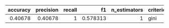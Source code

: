 |   accuracy |   precision |   recall |       f1 |   n_estimators | criterion   |   min_samples_split |   min_samples_leaf |   min_weight_fraction_leaf | max_features   | max_leaf_nodes   |   min_impurity_decrease |   min_impurity_split |   bootstrap |   oob_score |   n_jobs |   random_state |   warm_start |   ccp_alpha | class_weight       |
|-----------:|------------:|---------:|---------:|---------------:|:------------|--------------------:|-------------------:|---------------------------:|:---------------|:-----------------|------------------------:|---------------------:|------------:|------------:|---------:|---------------:|-------------:|------------:|:-------------------|
|    0.40678 |     0.40678 |        1 | 0.578313 |              1 | gini        |            0.358933 |          0.0172474 |                   0.299055 | auto           |                  |                0.281003 |              0.15404 |           0 |           0 |       -1 |             42 |            0 |           0 | balanced_subsample |